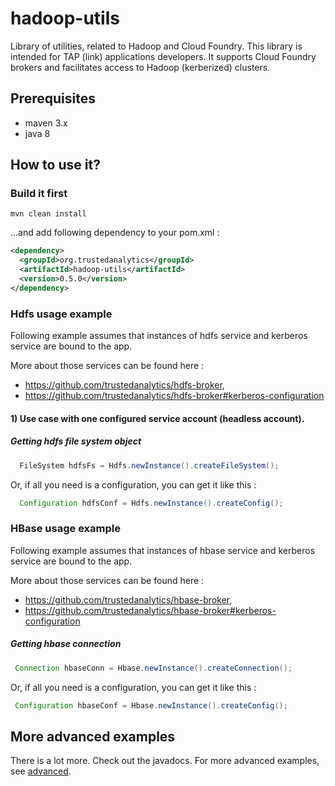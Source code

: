 # hadoop-utils
Library of utilities, related to Hadoop and Cloud Foundry. This library is intended for 
TAP (link) applications developers. It supports Cloud Foundry brokers and facilitates 
access to Hadoop (kerberized) clusters.

## Prerequisites 
*  maven 3.x
*  java 8
 
## How to use it?
### Build it first 

```
mvn clean install
```

...and add following dependency to your pom.xml :

```xml
<dependency>
  <groupId>org.trustedanalytics</groupId>
  <artifactId>hadoop-utils</artifactId>
  <version>0.5.0</version>
</dependency>
```

### Hdfs usage example
Following example assumes that instances of hdfs service and kerberos service are bound to the app.

More about those services can be found here : 
*  https://github.com/trustedanalytics/hdfs-broker,
*  https://github.com/trustedanalytics/hdfs-broker#kerberos-configuration

#### 1) Use case with one configured service account (headless account).

##### Getting hdfs file system object
```java
  FileSystem hdfsFs = Hdfs.newInstance().createFileSystem();
```

Or, if all you need is a configuration, you can get it like this : 

```java
  Configuration hdfsConf = Hdfs.newInstance().createConfig();
```
 
### HBase usage example
Following example assumes that instances of hbase service and kerberos service are bound to the app.

More about those services can be found here : 
*  https://github.com/trustedanalytics/hbase-broker,
*  https://github.com/trustedanalytics/hbase-broker#kerberos-configuration


##### Getting hbase connection

```java
 Connection hbaseConn = Hbase.newInstance().createConnection();
```

Or, if all you need is a configuration, you can get it like this :

```java
 Configuration hbaseConf = Hbase.newInstance().createConfig();
```

## More advanced examples
There is a lot more. Check out the javadocs. For more advanced examples, see [advanced](docs/advanced.md).  
